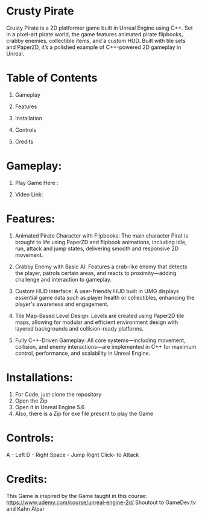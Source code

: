 # Crusty Pirate
Crusty Pirate is a 2D platformer game built in Unreal Engine using C++. Set in a pixel-art pirate world, the game features animated pirate flipbooks, crabby enemies, collectible items, and a custom HUD. Built with tile sets and PaperZD, it’s a polished example of C++-powered 2D gameplay in Unreal.

# Table of Contents
1. Gameplay

2. Features

3. Installation

4. Controls

5. Credits

# Gameplay:

1. Play Game Here : 

2. Video Link: 

# Features:

1. Animated Pirate Character with Flipbooks:
The main character Pirat is brought to life using PaperZD and flipbook animations, including idle, run, attack and jump states, delivering smooth and responsive 2D movement.

2. Crabby Enemy with Basic AI:
Features a crab-like enemy that detects the player, patrols certain areas, and reacts to proximity—adding challenge and interaction to gameplay.

3. Custom HUD Interface:
A user-friendly HUD built in UMG displays essential game data such as player health or collectibles, enhancing the player's awareness and engagement.

4. Tile Map-Based Level Design:
Levels are created using Paper2D tile maps, allowing for modular and efficient environment design with layered backgrounds and collision-ready platforms.

5. Fully C++-Driven Gameplay:
All core systems—including movement, collision, and enemy interactions—are implemented in C++ for maximum control, performance, and scalability in Unreal Engine.

# Installations:
1. For Code, just clone the repository
2. Open the Zip
3. Open it in Unreal Engine 5.6
4. Also, there is a Zip for exe file present to play the Game


# Controls:

A - Left 
D - Right
Space - Jump
Right Click- to Attack

# Credits: 
This Game is inspired by the Game taught in this course: https://www.udemy.com/course/unreal-engine-2d/
Shoutout to GameDev.tv and Kahn Alpar
